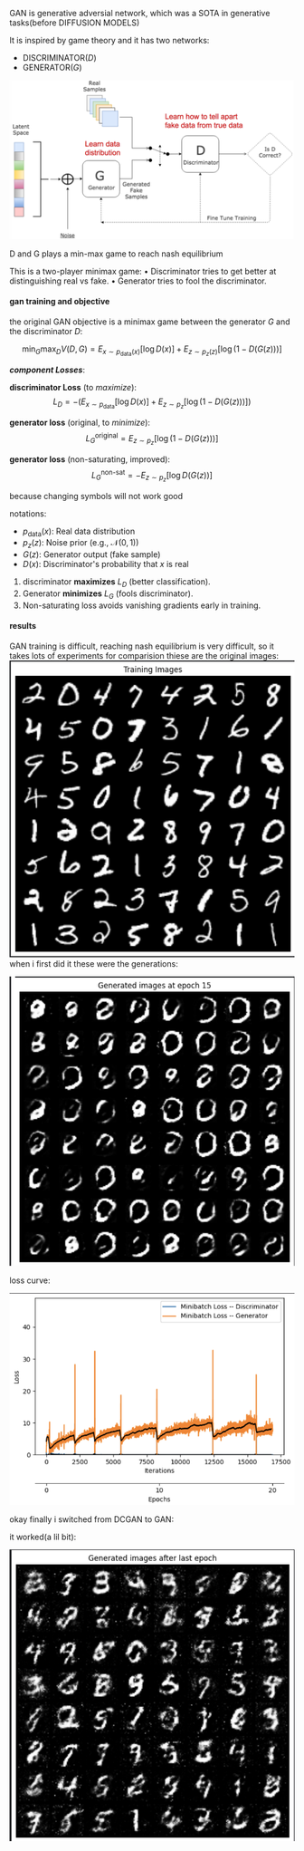 GAN is generative adversial network, which was a SOTA in generative tasks(before DIFFUSION MODELS) 

It is inspired by game theory and it has two networks: 
- DISCRIMINATOR($D$)
- GENERATOR($G$) 

![gan](img/GAN.png)

D and G plays a min-max game to reach nash equilibrium 

This is a two-player minimax game:
	•	Discriminator tries to get better at distinguishing real vs fake.
	•	Generator tries to fool the discriminator.

#### gan training and objective 
the original GAN objective is a minimax game between the generator $G$ and the discriminator $D$:

$$
\min_G \max_D V(D, G) = E_{x \sim p_{\text{data}}(x)}[\log D(x)] + E_{z \sim p_z(z)}[\log(1 - D(G(z)))]
$$

***component Losses***:

**discriminator Loss** (to *maximize*):
$$
L_D = -\left( E_{x \sim p_{\text{data}}}[\log D(x)] + E_{z \sim p_z}[\log(1 - D(G(z)))] \right)
$$

**generator loss** (original, to *minimize*):
$$
L_G^{\text{original}} = E_{z \sim p_z}[\log(1 - D(G(z)))]
$$

**generator loss** (non-saturating, improved):
$$L_G^{\text{non-sat}} = -E_{z \sim p_z}[\log D(G(z))]
$$

because changing symbols will not work good 

notations:
- $p_{\text{data}}(x)$: Real data distribution  
- $p_z(z)$: Noise prior (e.g., $\mathcal{N}(0,1)$)  
- $G(z)$: Generator output (fake sample)  
- $D(x)$: Discriminator's probability that $x$ is real  


1. discriminator **maximizes** $L_D$ (better classification).  
2. Generator **minimizes** $L_G$ (fools discriminator).  
3. Non-saturating loss avoids vanishing gradients early in training.
#### results 

GAN training is difficult, reaching nash equilibrium is very difficult, so it takes lots of experiments 
for comparision thiese are the original images: 
![alt text](img/image3.png)
when i first did it these were the generations: 

![alt text](img/image.png)

loss curve: 

![alt text](img/image2.png)

okay finally i switched from DCGAN to GAN: 

it worked(a lil bit):

![alt text](img/image4.png)

